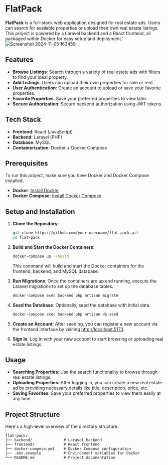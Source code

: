 
# FlatPack

**FlatPack** is a full-stack web application designed for real estate ads. Users can search for available properties or upload their own real estate listings. This project is powered by a Laravel backend and a React frontend, all packaged within Docker for easy setup and deployment.'
![Screenshot 2024-11-05 163459](https://github.com/user-attachments/assets/a34e8bfe-f8f3-4223-8c32-ba629115c984)

## Features


- **Browse Listings**: Search through a variety of real estate ads with filters to find your ideal property.
- **Add Listings**: Users can upload their own properties for sale or rent.
- **User Authentication**: Create an account to upload or save your favorite properties.
- **Favorite Properties**: Save your preferred properties to view later.
- **Secure Authorization**: Secure backend authorization using JWT tokens.

## Tech Stack

- **Frontend**: React (JavaScript)
- **Backend**: Laravel (PHP)
- **Database**: MySQL
- **Containerization**: Docker + Docker Compose

## Prerequisites

To run this project, make sure you have Docker and Docker Compose installed.

- **Docker**: [Install Docker](https://docs.docker.com/get-docker/)
- **Docker Compose**: [Install Docker Compose](https://docs.docker.com/compose/install/)

## Setup and Installation

1. **Clone the Repository**:
    ```bash
    git clone https://github.com/your-username/flat-pack.git
    cd flat-pack
    ```

2. **Build and Start the Docker Containers**:
    ```bash
    docker-compose up --build
    ```

   This command will build and start the Docker containers for the frontend, backend, and MySQL database.

3. **Run Migrations**:
   Once the containers are up and running, execute the Laravel migrations to set up the database tables.

    ```bash
    docker-compose exec backend php artisan migrate
    ```

4. **Seed the Database**:
   Optionally, seed the database with initial data.

    ```bash
    docker-compose exec backend php artisan db:seed
    ```

5. **Create an Account**:
   After seeding, you can register a new account via the frontend interface by visiting [http://localhost:5173](http://localhost:5173).

6. **Sign In**:
   Log in with your new account to start browsing or uploading real estate listings.

## Usage

- **Searching Properties**: Use the search functionality to browse through real estate listings.
- **Uploading Properties**: After logging in, you can create a new real estate ad by providing necessary details like title, description, price, etc.
- **Saving Favorites**: Save your preferred properties to view them easily at any time.

## Project Structure

Here's a high-level overview of the directory structure:

```plaintext
flat-pack/
├── backend/              # Laravel backend
├── frontend/             # React frontend
├── docker-compose.yml    # Docker Compose configuration
├── .env.example          # Environment variables for Docker
└── README.md             # Project documentation

